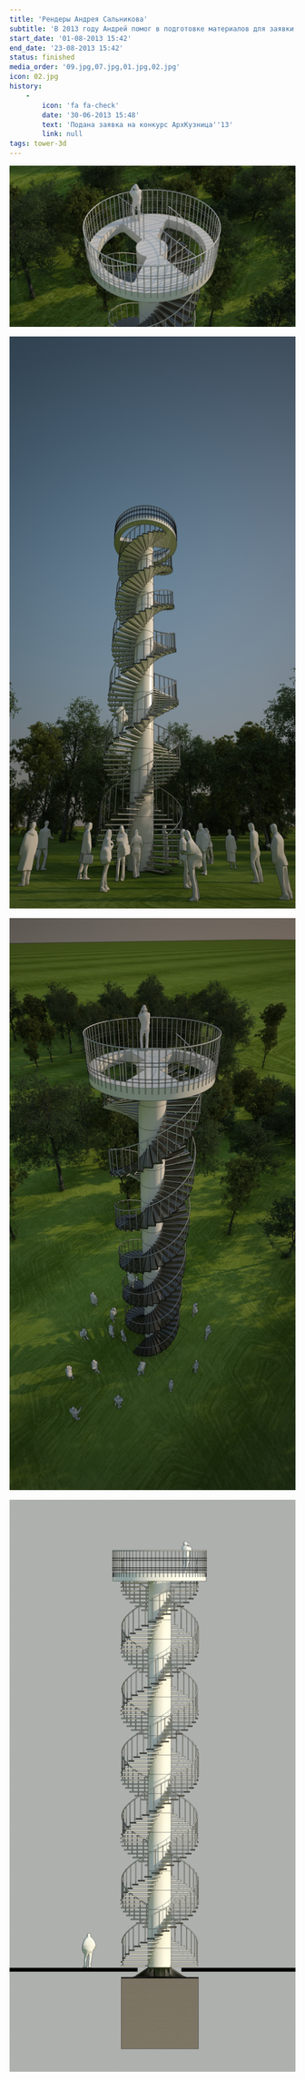 ```yaml
---
title: 'Рендеры Андрея Сальникова'
subtitle: 'В 2013 году Андрей помог в подготовке материалов для заявки на фестиваль АрхКузница и создал первые компьютерные визуализации Башни.'
start_date: '01-08-2013 15:42'
end_date: '23-08-2013 15:42'
status: finished
media_order: '09.jpg,07.jpg,01.jpg,02.jpg'
icon: 02.jpg
history:
    -
        icon: 'fa fa-check'
        date: '30-06-2013 15:48'
        text: 'Подана заявка на конкурс АрхКузница''13'
        link: null
tags: tower-3d
---
```


![](./09.jpg)

![](./01.jpg)

![](./02.jpg)

![](./07.jpg)